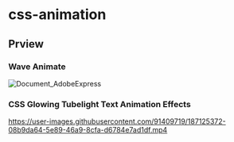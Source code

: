 # css-animation

## Prview

### Wave Animate

![Document_AdobeExpress](https://user-images.githubusercontent.com/91409719/179495499-78e35ba4-d234-4a04-9a46-0a627302acfb.gif)


### CSS Glowing Tubelight Text Animation Effects

https://user-images.githubusercontent.com/91409719/187125372-08b9da64-5e89-46a9-8cfa-d6784e7ad1df.mp4

